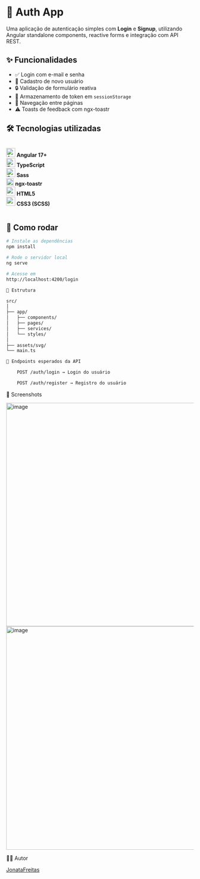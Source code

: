 # 🛂 Auth App

Uma aplicação de autenticação simples com **Login** e **Signup**, utilizando Angular standalone components, reactive forms e integração com API REST.

## ✨ Funcionalidades

- ✅ Login com e-mail e senha
- 📝 Cadastro de novo usuário
- 🔒 Validação de formulário reativa
- 💾 Armazenamento de token em `sessionStorage`
- 🔁 Navegação entre páginas
- ⚠️ Toasts de feedback com ngx-toastr

## 🛠️ Tecnologias utilizadas

<div style="display:flex; gap:10px; align-items:center; flex-wrap:wrap">

<img src="https://angular.io/assets/images/logos/angular/angular.svg" alt="Angular" width="24"/> **Angular 17+**  
<img src="https://cdn.worldvectorlogo.com/logos/typescript.svg" alt="TypeScript" width="24"/> **TypeScript**  
<img src="https://cdn.jsdelivr.net/gh/devicons/devicon/icons/sass/sass-original.svg" alt="Sass" width="24"/> **Sass**  
<img src="https://raw.githubusercontent.com/FortAwesome/Font-Awesome/master/svgs/solid/toast.svg" alt="Toastr" width="20"/> **ngx-toastr**  
<img src="https://cdn.jsdelivr.net/gh/devicons/devicon/icons/html5/html5-original.svg" width="24" /> **HTML5**  
<img src="https://cdn.jsdelivr.net/gh/devicons/devicon/icons/css3/css3-original.svg" width="24" /> **CSS3 (SCSS)**  
</div>

## 🚀 Como rodar

```bash
# Instale as dependências
npm install

# Rode o servidor local
ng serve

# Acesse em
http://localhost:4200/login

📂 Estrutura

src/
│
├── app/
│   ├── components/
│   ├── pages/
│   ├── services/
│   └── styles/
│
├── assets/svg/
└── main.ts

📢 Endpoints esperados da API

    POST /auth/login → Login do usuário

    POST /auth/register → Registro do usuário
```

📸 Screenshots
<p float="left"> <img width="600"  alt="image" src="https://github.com/user-attachments/assets/f19e1370-bdb4-4153-8506-84450c1f74cf" />
<img width="600"  alt="image" src="https://github.com/user-attachments/assets/4f7a50b8-d26f-4bda-a16f-60593c19a042" />

👨‍💻 Autor

[JonataFreitas](https://github.com/devJonatas06)

